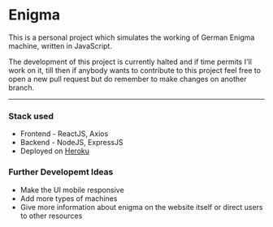 # Enigma

This is a personal project which simulates the working of German Enigma machine, written in JavaScript.

The development of this project is currently halted and if time permits I'll work on it, till then if anybody wants to contribute to this project feel free to open a new pull request but do remember to make changes on another branch.

---

### Stack used

- Frontend - ReactJS, Axios
- Backend - NodeJS, ExpressJS
- Deployed on [Heroku](https://enigma-simulation.herokuapp.com)

### Further Developemt Ideas

- Make the UI mobile responsive
- Add more types of machines
- Give more information about enigma on the website itself or direct users to other resources
